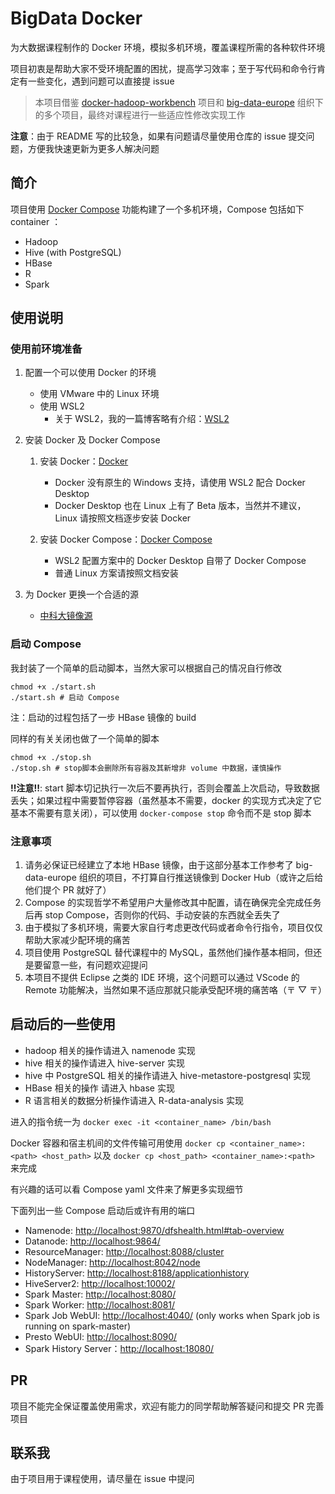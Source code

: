 # BigData Docker

为大数据课程制作的 Docker 环境，模拟多机环境，覆盖课程所需的各种软件环境

项目初衷是帮助大家不受环境配置的困扰，提高学习效率；至于写代码和命令行肯定有一些变化，遇到问题可以直接提 issue

> 本项目借鉴 [docker-hadoop-workbench](https://github.com/bambrow/docker-hadoop-workbench) 项目和 [big-data-europe](https://github.com/big-data-europe) 组织下的多个项目，最终对课程进行一些适应性修改实现工作

**注意**：由于 README 写的比较急，如果有问题请尽量使用仓库的 issue 提交问题，方便我快速更新为更多人解决问题

## 简介

项目使用 [Docker Compose](https://docs.docker.com/compose/) 功能构建了一个多机环境，Compose 包括如下 container ：

- Hadoop
- Hive (with PostgreSQL)
- HBase
- R
- Spark

## 使用说明

### 使用前环境准备

1. 配置一个可以使用 Docker 的环境

   - 使用 VMware 中的 Linux 环境
   - 使用 WSL2
     - 关于 WSL2，我的一篇博客略有介绍：[WSL2](https://blog.holakk.cf/2021/03/20/WSL2%E7%9A%84%E8%AF%A6%E7%BB%86%E9%85%8D%E7%BD%AE%E6%96%B9%E6%A1%88-%E5%8C%85%E6%8B%AC%E4%BB%A3%E7%90%86%E5%92%8Cdocker%E4%BB%A5%E5%8F%8A%E7%BB%88%E7%AB%AF%E9%85%8D%E7%BD%AE/)

2. 安装 Docker 及 Docker Compose

   1. 安装 Docker：[Docker](https://docs.docker.com/get-docker/)

      - Docker 没有原生的 Windows 支持，请使用 WSL2 配合 Docker Desktop
      - Docker Desktop 也在 Linux 上有了 Beta 版本，当然并不建议，Linux 请按照文档逐步安装 Docker

   2. 安装 Docker Compose：[Docker Compose](https://docs.docker.com/compose/)

      - WSL2 配置方案中的 Docker Desktop 自带了 Docker Compose
      - 普通 Linux 方案请按照文档安装

3. 为 Docker 更换一个合适的源

   - [中科大镜像源](https://mirrors.ustc.edu.cn/help/dockerhub.html)

### 启动 Compose

我封装了一个简单的启动脚本，当然大家可以根据自己的情况自行修改

```shell
chmod +x ./start.sh
./start.sh # 启动 Compose
```

注：启动的过程包括了一步 HBase 镜像的 build

同样的有关关闭也做了一个简单的脚本

```shell
chmod +x ./stop.sh
./stop.sh # stop脚本会删除所有容器及其新增非 volume 中数据，谨慎操作
```

**!!注意!!**: start 脚本切记执行一次后不要再执行，否则会覆盖上次启动，导致数据丢失；如果过程中需要暂停容器（虽然基本不需要，docker 的实现方式决定了它基本不需要有意关闭），可以使用 `docker-compose stop` 命令而不是 stop 脚本

### 注意事项

1. 请务必保证已经建立了本地 HBase 镜像，由于这部分基本工作参考了 big-data-europe 组织的项目，不打算自行推送镜像到 Docker Hub（或许之后给他们提个 PR 就好了）
2. Compose 的实现哲学不希望用户大量修改其中配置，请在确保完全完成任务后再 stop Compose，否则你的代码、手动安装的东西就全丢失了
3. 由于模拟了多机环境，需要大家自行考虑更改代码或者命令行指令，项目仅仅帮助大家减少配环境的痛苦
4. 项目使用 PostgreSQL 替代课程中的 MySQL，虽然他们操作基本相同，但还是要留意一些，有问题欢迎提问
5. 本项目不提供 Eclipse 之类的 IDE 环境，这个问题可以通过 VScode 的 Remote 功能解决，当然如果不适应那就只能承受配环境的痛苦咯（〒 ▽ 〒）

## 启动后的一些使用

- hadoop 相关的操作请进入 namenode 实现
- hive 相关的操作请进入 hive-server 实现
- hive 中 PostgreSQL 相关的操作请进入 hive-metastore-postgresql 实现
- HBase 相关的操作 请进入 hbase 实现
- R 语言相关的数据分析操作请进入 R-data-analysis 实现

进入的指令统一为 `docker exec -it <container_name> /bin/bash`

Docker 容器和宿主机间的文件传输可用使用 `docker cp <container_name>:<path> <host_path>` 以及 `docker cp <host_path> <container_name>:<path>` 来完成

有兴趣的话可以看 Compose yaml 文件来了解更多实现细节

下面列出一些 Compose 启动后或许有用的端口

- Namenode: <http://localhost:9870/dfshealth.html#tab-overview>
- Datanode: <http://localhost:9864/>
- ResourceManager: <http://localhost:8088/cluster>
- NodeManager: <http://localhost:8042/node>
- HistoryServer: <http://localhost:8188/applicationhistory>
- HiveServer2: <http://localhost:10002/>
- Spark Master: <http://localhost:8080/>
- Spark Worker: <http://localhost:8081/>
- Spark Job WebUI: <http://localhost:4040/> (only works when Spark job is running on spark-master)
- Presto WebUI: <http://localhost:8090/>
- Spark History Server：<http://localhost:18080/>

## PR

项目不能完全保证覆盖使用需求，欢迎有能力的同学帮助解答疑问和提交 PR 完善项目

## 联系我

由于项目用于课程使用，请尽量在 issue 中提问
